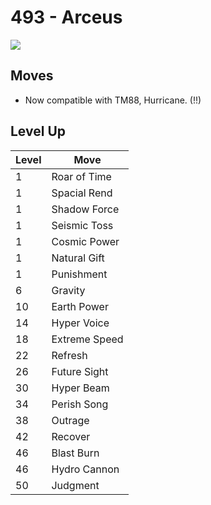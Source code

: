 # 493 - Arceus
![][493]

## Moves

 - Now compatible with TM88, Hurricane. (!!)

## Level Up

Level | Move
---   | ---
  1   | Roar of Time
  1   | Spacial Rend
  1   | Shadow Force
  1   | Seismic Toss
  1   | Cosmic Power
  1   | Natural Gift
  1   | Punishment
  6   | Gravity
 10   | Earth Power
 14   | Hyper Voice
 18   | Extreme Speed
 22   | Refresh
 26   | Future Sight
 30   | Hyper Beam
 34   | Perish Song
 38   | Outrage
 42   | Recover
 46   | Blast Burn
 46   | Hydro Cannon
 50   | Judgment


[493]: /img/pokemon/493.png
